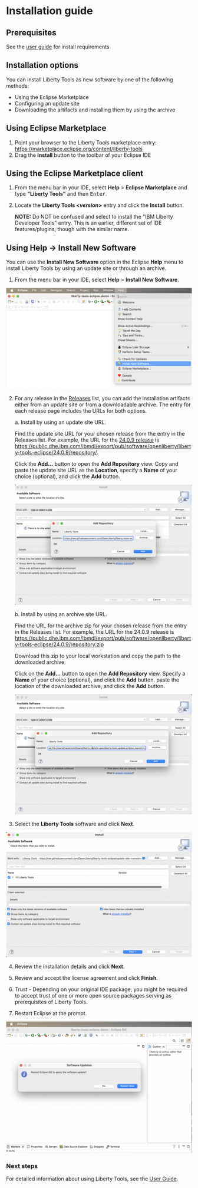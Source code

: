 # Installation guide

## Prerequisites
See the [user guide](user-guide.md#before-you-begin) for install requirements

## Installation options
You can install Liberty Tools as new software by one of the following methods:

*  Using the Eclipse Marketplace
*  Configuring an update site
*  Downloading the artifacts and installing them by using the archive 

## Using Eclipse Marketplace

1. Point your browser to the Liberty Tools marketplace entry: https://marketplace.eclipse.org/content/liberty-tools
2. Drag the **Install** button to the toolbar of your Eclipse IDE

## Using the Eclipse Marketplace client

1. From the menu bar in your IDE, select **Help** > **Eclipse Marketplace** and type **"Liberty Tools"** and then <kbd>Enter</kbd>.

2. Locate the **Liberty Tools <*version*>** entry and click the **Install** button.

    **NOTE:** Do NOT be confused and select to install the "IBM Liberty Developer Tools" entry.  This is an earlier, different set of IDE features/plugins, though with the similar name.

## Using Help -> Install New Software

You can use the **Install New Software** option in the Eclipse **Help** menu to install Liberty Tools by using an update site or through an archive.

1. From the menu bar in your IDE, select **Help** > **Install New Software**.

![Step 1. New software installation](images/install-installNewSotwareEntry.png)

2. For any release in the [Releases](https://github.com/OpenLiberty/liberty-tools-eclipse/releases) list, you can add the installation artifacts either from an update site or from a downloadable archive. The entry for each release page includes the URLs for both options.
    
    a. Install by using an update site URL. 

    Find the update site URL for your chosen release from the entry in the Releases list. For example, the URL for the [24.0.9 release](https://github.com/OpenLiberty/liberty-tools-eclipse/releases/tag/liberty-tools-24.0.9.202409170137) is https://public.dhe.ibm.com/ibmdl/export/pub/software/openliberty/liberty-tools-eclipse/24.0.9/repository/.

    Click the **Add...** button to open the **Add Repository** view. Copy and paste the update site URL as the **Location**, specify a **Name** of your choice (optional), and click the **Add** button.

    ![Step 2a. Add repository](images/install-addRepoSite.png)
 
    b. Install by using an archive site URL.

    Find the URL for the archive zip for your chosen release from the entry in the Releases list. For example, the URL for the 24.0.9 release is https://public.dhe.ibm.com/ibmdl/export/pub/software/openliberty/liberty-tools-eclipse/24.0.9/repository.zip

    Download this zip to your local workstation and copy the path to the downloaded archive.

    Click on the **Add...** button to open the **Add Repository** view. Specify a **Name** of your choice (optional), and click the **Add** button. paste the location of the downloaded archive, and click the **Add** button.

    ![Step 2b. Add repository](images/install-addRepoArchive.png)

3. Select the **Liberty Tools** software and click **Next**.

![Step 3. Select Software to install](images/install-selectLibertyToolsFromSite.png)

4. Review the installation details and click **Next**.

5. Review and accept the license agreement and click **Finish**.

6. Trust - Depending on your original IDE package, you might be required to accept trust of one or more open source packages serving as prerequisites of Liberty Tools.

7. Restart Eclipse at the prompt.

![Step 5. Reboot](images/install-restartAfterInstall.png)

### Next steps

For detailed information about using Liberty Tools, see the [User Guide](user-guide.md#before-you-begin).
